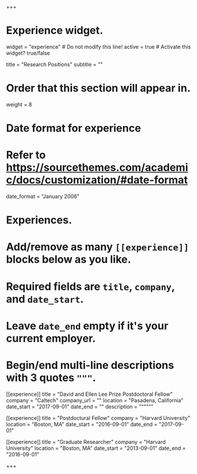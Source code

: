 +++
# Experience widget.
widget = "experience"  # Do not modify this line!
active = true  # Activate this widget? true/false

title = "Research Positions"
subtitle = ""

# Order that this section will appear in.
weight = 8

# Date format for experience
#   Refer to https://sourcethemes.com/academic/docs/customization/#date-format
date_format = "January 2006"

# Experiences.
#   Add/remove as many `[[experience]]` blocks below as you like.
#   Required fields are `title`, `company`, and `date_start`.
#   Leave `date_end` empty if it's your current employer.
#   Begin/end multi-line descriptions with 3 quotes `"""`.

[[experience]]
  title = "David and Ellen Lee Prize Postdoctoral Fellow"
  company = "Caltech"
  company_url = ""
  location = "Pasadena, California"
  date_start = "2017-09-01"
  date_end = ""
  description = """"""

[[experience]]
title = "Postdoctural Fellow"
company = "Harvard University"
location = "Boston, MA"
date_start = "2016-09-01"
date_end = "2017-09-01"

[[experience]]
title = "Graduate Researcher"
company = "Harvard University"
location = "Boston, MA"
date_start = "2013-09-01"
date_end = "2016-09-01"

+++
